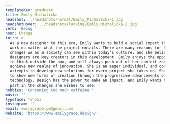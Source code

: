 ```yaml
---
templateKey: graduate
title: Emily Michalicka
headshot: ../headshots/normal/Emily_Michalicka-1.jpg
headshotHover: ../headshots/looking/Emily_Michalicka-2.jpg
verb: 'Being '
noun: Change
intro: >-
  As a new designer to this era, Emily wants to hold a social impact through her
  work no matter what the project entails. There are many reasons for the
  changes we as a society can see within today’s culture, and she believes that
  designers are key creators in this development. Emily enjoys the opportunity
  to think outside the box, and will always push out of her comfort zone to
  achieve new realms of innovation. She is an eager individual, and continuously
  attempts to develop new solutions for every project she takes on. She strives
  to show new forms of creation through the progressive advancements of
  technology. Design has the power to make an impact, and Emily wants to take
  part in the changes she wishes to see.
hobbies: 'Consuming too much caffeine '
music: ''
typeface: Tahoma
instagram: ''
email: emilygrace.pm@gmail.com
website: 'https://www.emilygrace.design/'
---
```


